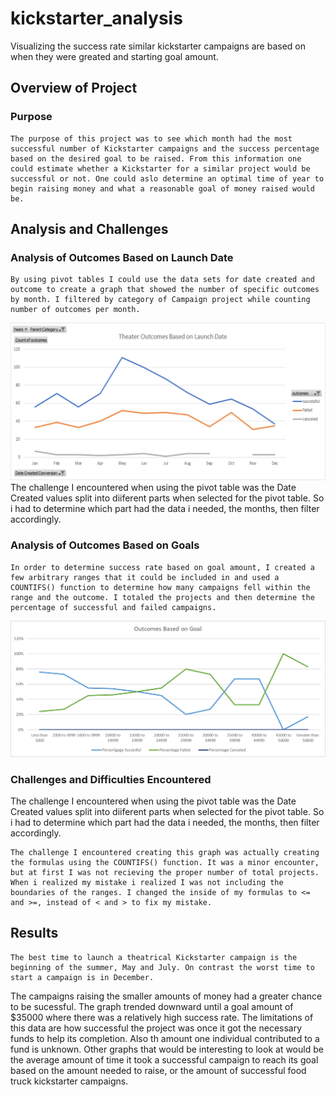 # kickstarter_analysis
Visualizing the success rate similar kickstarter campaigns are based on when they were greated and starting goal amount.

## Overview of Project

### Purpose
    The purpose of this project was to see which month had the most successful number of Kickstarter campaigns and the success percentage based on the desired goal to be raised. From this information one could estimate whether a Kickstarter for a similar project would be successful or not. One could aslo determine an optimal time of year to begin raising money and what a reasonable goal of money raised would be.
  
## Analysis and Challenges

### Analysis of Outcomes Based on Launch Date
    By using pivot tables I could use the data sets for date created and outcome to create a graph that showed the number of specific outcomes by month. I filtered by category of Campaign project while counting number of outcomes per month.
  ![Theater_Outcomes_vs_Launch](https://github.com/Nifmoo/kickstarter_analysis/blob/main/Theater_Outcomes_VS_Launch.png)
  The challenge I encountered when using the pivot table was the Date Created values split into diiferent parts when selected for the pivot table. So i had to determine which part had the data i needed, the months, then filter accordingly.
  
### Analysis of Outcomes Based on Goals
    In order to determine success rate based on goal amount, I created a few arbitrary ranges that it could be included in and used a COUNTIFS() function to determine how many campaigns fell within the range and the outcome. I totaled the projects and then determine the percentage of successful and failed campaigns.
  ![Outcomes_vs_Goals](https://github.com/Nifmoo/kickstarter_analysis/blob/main/Outcomes_vs_Goals.png)
 
### Challenges and Difficulties Encountered
  The challenge I encountered when using the pivot table was the Date Created values split into diiferent parts when selected for the pivot table. So i had to determine which part had the data i needed, the months, then filter accordingly.
  
    The challenge I encountered creating this graph was actually creating the formulas using the COUNTIFS() function. It was a minor encounter, but at first I was not recieving the proper number of total projects. When i realized my mistake i realized I was not including the boundaries of the ranges. I changed the inside of my formulas to <= and >=, instead of < and > to fix my mistake.
  
## Results
    The best time to launch a theatrical Kickstarter campaign is the beginning of the summer, May and July. On contrast the worst time to start a campaign is in December.
  The campaigns raising the smaller amounts of money had a greater chance to be sucessful. The graph trended downward until a goal amount of $35000 where there was a relatively high success rate.
  The limitations of this data are how successful the project was once it got the necessary funds to help its completion. Also th amount one individual contributed to a fund is unknown. Other graphs that would be interesting to look at would be the average amount of time it took a successful campaign to reach its goal based on the amount needed to raise, or the amount of successful food truck kickstarter campaigns.
